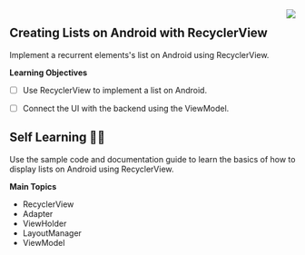 <img align="right" src="https://avatars.githubusercontent.com/u/61118853?s=200&v=4">


## Creating Lists on Android with RecyclerView

Implement a recurrent elements's list on Android using RecyclerView.

**Learning Objectives**

- [ ]  Use RecyclerView to implement a list on Android.
- [ ] Connect the UI with the backend using the ViewModel.



## Self Learning 🤹🏽 

Use the sample code and documentation guide to learn the basics of how to display lists on Android using RecyclerView.

**Main Topics**

* RecyclerView
* Adapter
* ViewHolder
* LayoutManager
* ViewModel
